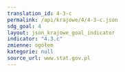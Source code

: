 ```yaml
---
translation_id: 4-3-c
permalink: /api/krajowe/4/4-3-c.json
sdg_goal: 4
layout: json_krajowe_goal_indicator
indicator: "4.3.c"
zmienne: ogółem
kategorie: null
source_url: www.stat.gov.pl
---
```

